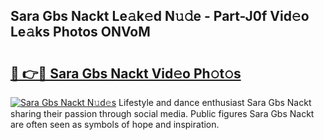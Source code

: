 ## Sara Gbs Nackt Le𝚊k𝚎d N𝚞𝚍e - Part-J0f Vid𝚎o Le𝚊ks Photos ONVoM

# <h2><a href="http://fb5h7b.evod.top/?m=Sara+Gbs+Nackt">🔗 👉🔴 Sara Gbs Nackt Vid𝚎o Ph𝚘t𝚘s</a></h2>

[![Sara Gbs Nackt N𝚞d𝚎s](https://i.imgur.com/8V9OHl7.gif)](http://fb5h7b.evod.top/?m=Sara+Gbs+Nackt)
Lifestyle and dance enthusiast Sara Gbs Nackt sharing their passion through social media. Public figures Sara Gbs Nackt are often seen as symbols of hope and inspiration. 
